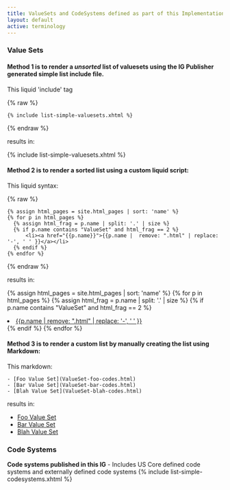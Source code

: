 ```yaml
---
title: ValueSets and CodeSystems defined as part of this Implementation Guide
layout: default
active: terminology
---
```

### Value Sets

#### Method 1 is to render a *unsorted* list of valuesets using the IG Publisher generated simple list include file.

This liquid 'include' tag

{% raw %}
~~~
{% include list-simple-valuesets.xhtml %}
~~~
{% endraw %}


results in:

{% include list-simple-valuesets.xhtml %}

#### Method 2 is to render a sorted list using a custom liquid script:

This liquid syntax:

{% raw %}
~~~
{% assign html_pages = site.html_pages | sort: 'name' %}
{% for p in html_pages %}
  {% assign html_frag = p.name | split: '.' | size %}
  {% if p.name contains "ValueSet" and html_frag == 2 %}
      <li><a href="{{p.name}}">{{p.name |  remove: ".html" | replace: '-', ' ' }}</a></li>
  {% endif %}
{% endfor %}
~~~
{% endraw %}

results in:

{% assign html_pages = site.html_pages | sort: 'name' %}
{% for p in html_pages %}
{% assign html_frag = p.name | split: '.' | size %}
{% if p.name contains "ValueSet" and html_frag == 2 %}
  <li><a href="{{p.name}}">{{p.name |  remove: ".html" | replace: '-', ' ' }}</a></li>
{% endif %}
{% endfor %}


#### Method 3 is to render a custom list by manually creating the list using Markdown:

This markdown:

~~~
- [Foo Value Set](ValueSet-foo-codes.html)
- [Bar Value Set](ValueSet-bar-codes.html)
- [Blah Value Set](ValueSet-blah-codes.html)
~~~

results in:

- [Foo Value Set](#)
- [Bar Value Set](#)
- [Blah Value Set](#)

### Code Systems

**Code systems published in this IG** - Includes US Core defined code systems and externally defined code systems
{% include list-simple-codesystems.xhtml %}
